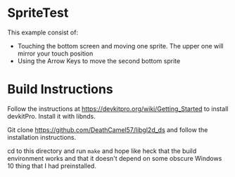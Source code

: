 # SpriteTest

This example consist of:

- Touching the bottom screen and moving one sprite. The upper one will mirror your touch position
- Using the Arrow Keys to move the second bottom sprite

 
# Build Instructions
Follow the instructions at https://devkitpro.org/wiki/Getting_Started to install devkitPro. Install it with libnds.

Git clone https://github.com/DeathCamel57/libgl2d_ds and follow the installation instructions.

cd to this directory and run `make` and hope like heck that the build environment works and that it doesn't depend on some obscure Windows 10 thing that I had preinstalled.